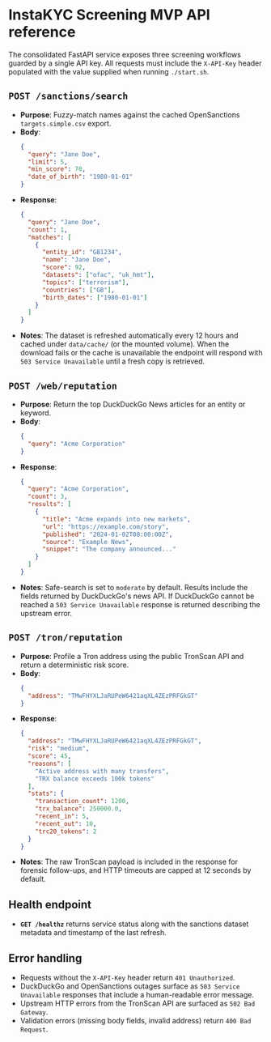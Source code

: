 # InstaKYC Screening MVP API reference

The consolidated FastAPI service exposes three screening workflows guarded by a
single API key. All requests must include the `X-API-Key` header populated with
the value supplied when running `./start.sh`.

## `POST /sanctions/search`
- **Purpose**: Fuzzy-match names against the cached OpenSanctions
  `targets.simple.csv` export.
- **Body**:
  ```json
  {
    "query": "Jane Doe",
    "limit": 5,
    "min_score": 70,
    "date_of_birth": "1980-01-01"
  }
  ```
- **Response**:
  ```json
  {
    "query": "Jane Doe",
    "count": 1,
    "matches": [
      {
        "entity_id": "GB1234",
        "name": "Jane Doe",
        "score": 92,
        "datasets": ["ofac", "uk_hmt"],
        "topics": ["terrorism"],
        "countries": ["GB"],
        "birth_dates": ["1980-01-01"]
      }
    ]
  }
  ```
- **Notes**: The dataset is refreshed automatically every 12 hours and cached
  under `data/cache/` (or the mounted volume). When the download fails or the
  cache is unavailable the endpoint will respond with `503 Service Unavailable`
  until a fresh copy is retrieved.

## `POST /web/reputation`
- **Purpose**: Return the top DuckDuckGo News articles for an entity or keyword.
- **Body**:
  ```json
  {
    "query": "Acme Corporation"
  }
  ```
- **Response**:
  ```json
  {
    "query": "Acme Corporation",
    "count": 3,
    "results": [
      {
        "title": "Acme expands into new markets",
        "url": "https://example.com/story",
        "published": "2024-01-02T08:00:00Z",
        "source": "Example News",
        "snippet": "The company announced..."
      }
    ]
  }
  ```
- **Notes**: Safe-search is set to `moderate` by default. Results include the
  fields returned by DuckDuckGo's news API. If DuckDuckGo cannot be reached a
  `503 Service Unavailable` response is returned describing the upstream error.

## `POST /tron/reputation`
- **Purpose**: Profile a Tron address using the public TronScan API and return a
  deterministic risk score.
- **Body**:
  ```json
  {
    "address": "TMwFHYXLJaRUPeW6421aqXL4ZEzPRFGkGT"
  }
  ```
- **Response**:
  ```json
  {
    "address": "TMwFHYXLJaRUPeW6421aqXL4ZEzPRFGkGT",
    "risk": "medium",
    "score": 45,
    "reasons": [
      "Active address with many transfers",
      "TRX balance exceeds 100k tokens"
    ],
    "stats": {
      "transaction_count": 1200,
      "trx_balance": 250000.0,
      "recent_in": 5,
      "recent_out": 10,
      "trc20_tokens": 2
    }
  }
  ```
- **Notes**: The raw TronScan payload is included in the response for forensic
  follow-ups, and HTTP timeouts are capped at 12 seconds by default.

## Health endpoint
- **`GET /healthz`** returns service status along with the sanctions dataset
  metadata and timestamp of the last refresh.

## Error handling
- Requests without the `X-API-Key` header return `401 Unauthorized`.
- DuckDuckGo and OpenSanctions outages surface as `503 Service Unavailable`
  responses that include a human-readable error message.
- Upstream HTTP errors from the TronScan API are surfaced as `502 Bad Gateway`.
- Validation errors (missing body fields, invalid address) return
  `400 Bad Request`.

